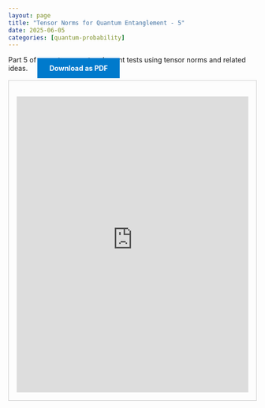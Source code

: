 ```yaml
---
layout: page
title: "Tensor Norms for Quantum Entanglement - 5"
date: 2025-06-05
categories: [quantum-probability]
---
```


Part 5 of my notes on entanglement tests using tensor norms and related ideas.
<a href="{{ '/assets/pdf/tensor-norms-quantum-entanglement-5.ipynb' | relative_url }}" download class="btn download-btn" style="background:#007acc; color:#fff; padding:0.75rem 1.5rem; text-decoration:none; font-weight:bold; margin-left:1rem;">Download as PDF</a> 

<!--more-->

  <div class="note-box" style="border:1px solid #ccc; padding:1rem; margin-top:1rem;">
      <iframe src="https://colab.research.google.com/drive/1YdmKOzj_Osbab5BwX4Fg5vMdaodOXAGJ?usp=sharing" width="100%" height="600px" style="border:none; margin-top:1rem;" loading="lazy"></iframe>
  </div>
